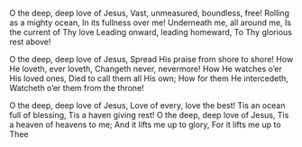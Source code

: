 O the deep, deep love of Jesus, Vast, unmeasured, boundless, free! 
Rolling as a mighty ocean, In its fullness over me!
Underneath me, all around me, Is the current of Thy love 
Leading onward, leading homeward, To Thy glorious rest above!

O the deep, deep love of Jesus, Spread His praise from shore to shore! 
How He loveth, ever loveth, Changeth never, nevermore!
How He watches o’er His loved ones, Died to call them all His own; 
How for them He intercedeth, Watcheth o’er them from the throne!

O the deep, deep love of Jesus, Love of every, love the best! 
Tis an ocean full of blessing, Tis a haven giving rest!
O the deep, deep love of Jesus, Tis a heaven of heavens to me; 
And it lifts me up to glory, For it lifts me up to Thee